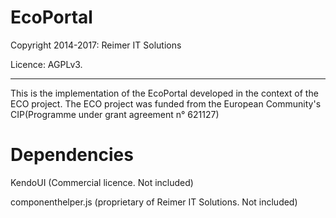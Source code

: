 ﻿EcoPortal
==================================================

Copyright 2014-2017: Reimer IT Solutions

Licence: AGPLv3.

--------------------------------------

This is the implementation of the EcoPortal developed in the context of the ECO project.
The ECO project was funded from the European Community's CIP(Programme under grant agreement n° 621127)

Dependencies
===========

KendoUI (Commercial licence. Not included)

componenthelper.js (proprietary of Reimer IT Solutions. Not included)




